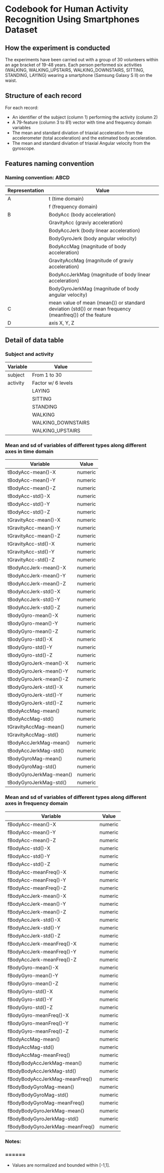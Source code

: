 # Codebook for Human Activity Recognition Using Smartphones Dataset

## How the experiment is conducted
The experiments have been carried out with a group of 30 volunteers within an age bracket of 19-48 years. Each person performed six activities (WALKING, WALKING_UPSTAIRS, WALKING_DOWNSTAIRS, SITTING, STANDING, LAYING) wearing a smartphone (Samsung Galaxy S II) on the waist.

## Structure of each record
For each record:

* An identifier of the subject (column 1) performing the activity (column 2)
* A 79-feature (column 3 to 81) vector with time and frequency domain variables
* The mean and standard diviation of triaxial acceleration from the accelerometer (total acceleration) and the estimated body acceleration.
* The mean and standard diviation of triaxial Angular velocity from the gyroscope. 

## Features naming convention
### Naming convention: ABCD

|Representation|Value|
|---|---|
|A |t (time domain)|
|  |f (frequency domain)|
|B |BodyAcc (body acceleration)|
|  |GravityAcc (graviy acceleration)|
|  |BodyAccJerk (body linear acceleration)|
|  |BodyGyroJerk (body angular velocity)|
|  |BodyAccMag (magnitude of body acceleration)|
|  |GravityAccMag (magnitude of graviy acceleration)|
|  |BodyAccJerkMag (magnitude of body linear acceleration)|
|  |BodyGyroJerkMag (magnitude of body angular velocity)|
|C |mean value of mean (mean()) or standard deviation (std()) or mean frequency (meanfreq()) of the feature|
|D |axis X, Y, Z|

## Detail of data table
### Subject and activity

|Variable|Value|
|---|---|
  |subject|From 1 to 30|
  |activity|Factor w/ 6 levels|
  | |LAYING|
  | |SITTING|
  | |STANDING|
  | |WALKING|
  | |WALKING_DOWNSTAIRS|
  | |WALKING_UPSTAIRS|

### Mean and sd of variables of different types along different axes in time domain

|Variable|Value|
|---|---|
|tBodyAcc-mean()-X|numeric|
  |tBodyAcc-mean()-Y     |numeric|
  |tBodyAcc-mean()-Z     |numeric|
  |tBodyAcc-std()-X      |numeric|
  |tBodyAcc-std()-Y      |numeric|
  |tBodyAcc-std()-Z      |numeric|
  |tGravityAcc-mean()-X  |numeric|
  |tGravityAcc-mean()-Y  |numeric|
  |tGravityAcc-mean()-Z  |numeric|
  |tGravityAcc-std()-X   |numeric|
  |tGravityAcc-std()-Y   |numeric|
  |tGravityAcc-std()-Z   |numeric|
  |tBodyAccJerk-mean()-X |numeric|
  |tBodyAccJerk-mean()-Y |numeric|
  |tBodyAccJerk-mean()-Z |numeric|
  |tBodyAccJerk-std()-X  |numeric|
  |tBodyAccJerk-std()-Y  |numeric|
  |tBodyAccJerk-std()-Z  |numeric|
  |tBodyGyro-mean()-X    |numeric|
  |tBodyGyro-mean()-Y    |numeric|
  |tBodyGyro-mean()-Z    |numeric|
  |tBodyGyro-std()-X     |numeric|
  |tBodyGyro-std()-Y     |numeric|
  |tBodyGyro-std()-Z     |numeric|
  |tBodyGyroJerk-mean()-X|numeric|
  |tBodyGyroJerk-mean()-Y|numeric|
  |tBodyGyroJerk-mean()-Z|numeric|
  |tBodyGyroJerk-std()-X |numeric|
  |tBodyGyroJerk-std()-Y |numeric|
  |tBodyGyroJerk-std()-Z |numeric|
  |tBodyAccMag-mean()    |numeric|
  |tBodyAccMag-std()     |numeric|
  |tGravityAccMag-mean() |numeric|
  |tGravityAccMag-std()  |numeric|
  |tBodyAccJerkMag-mean()|numeric|
  |tBodyAccJerkMag-std() |numeric|
  |tBodyGyroMag-mean()   |numeric|
  |tBodyGyroMag-std()    |numeric|
  |tBodyGyroJerkMag-mean() |numeric|
  |tBodyGyroJerkMag-std()|numeric|

 
### Mean and sd of variables of different types along different axes in frequency domain

|Variable|Value|
|---|---|
|fBodyAcc-mean()-X            | numeric|
|fBodyAcc-mean()-Y            | numeric|
|fBodyAcc-mean()-Z            | numeric|
|fBodyAcc-std()-X             | numeric|
|fBodyAcc-std()-Y             | numeric|
|fBodyAcc-std()-Z             | numeric|
|fBodyAcc-meanFreq()-X        | numeric|
|fBodyAcc-meanFreq()-Y        | numeric|
|fBodyAcc-meanFreq()-Z        | numeric|
|fBodyAccJerk-mean()-X        | numeric|
|fBodyAccJerk-mean()-Y        | numeric|
|fBodyAccJerk-mean()-Z        | numeric|
|fBodyAccJerk-std()-X         | numeric|
|fBodyAccJerk-std()-Y         | numeric|
|fBodyAccJerk-std()-Z         | numeric|
|fBodyAccJerk-meanFreq()-X    | numeric|
|fBodyAccJerk-meanFreq()-Y    | numeric|
|fBodyAccJerk-meanFreq()-Z    | numeric|
|fBodyGyro-mean()-X           | numeric|
|fBodyGyro-mean()-Y           | numeric|
|fBodyGyro-mean()-Z           | numeric|
|fBodyGyro-std()-X            | numeric|
|fBodyGyro-std()-Y            | numeric|
|fBodyGyro-std()-Z            | numeric|
|fBodyGyro-meanFreq()-X       | numeric|
|fBodyGyro-meanFreq()-Y       | numeric|
|fBodyGyro-meanFreq()-Z       | numeric|
|fBodyAccMag-mean()           | numeric|
|fBodyAccMag-std()            | numeric|
|fBodyAccMag-meanFreq()       | numeric|
|fBodyBodyAccJerkMag-mean()   | numeric|
|fBodyBodyAccJerkMag-std()    | numeric|
|fBodyBodyAccJerkMag-meanFreq() | numeric|
|fBodyBodyGyroMag-mean()      | numeric|
|fBodyBodyGyroMag-std()       | numeric|
|fBodyBodyGyroMag-meanFreq()  | numeric|
|fBodyBodyGyroJerkMag-mean()  | numeric|
|fBodyBodyGyroJerkMag-std()   | numeric|
|fBodyBodyGyroJerkMag-meanFreq()| numeric|


### Notes: 
### ======
* Values are normalized and bounded within [-1,1].
